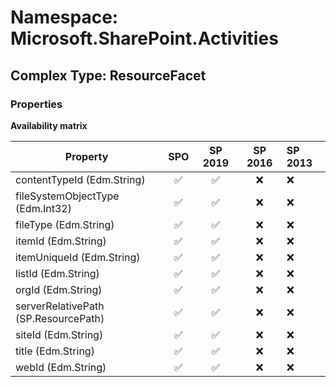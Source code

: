 # Namespace: Microsoft.SharePoint.Activities

## Complex Type: ResourceFacet

### Properties

**Availability matrix**

Property | SPO | SP 2019 | SP 2016 | SP 2013
----------|:---:|:-------:|:-------:|:-------
contentTypeId (Edm.String) | ✅ | ✅ | ❌ | ❌
fileSystemObjectType (Edm.Int32) | ✅ | ✅ | ❌ | ❌
fileType (Edm.String) | ✅ | ✅ | ❌ | ❌
itemId (Edm.String) | ✅ | ✅ | ❌ | ❌
itemUniqueId (Edm.String) | ✅ | ✅ | ❌ | ❌
listId (Edm.String) | ✅ | ✅ | ❌ | ❌
orgId (Edm.String) | ✅ | ✅ | ❌ | ❌
serverRelativePath (SP.ResourcePath) | ✅ | ✅ | ❌ | ❌
siteId (Edm.String) | ✅ | ✅ | ❌ | ❌
title (Edm.String) | ✅ | ✅ | ❌ | ❌
webId (Edm.String) | ✅ | ✅ | ❌ | ❌
